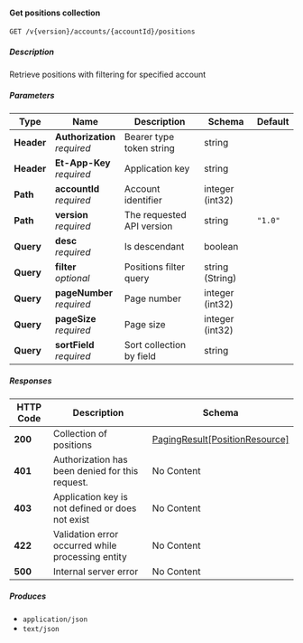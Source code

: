 
<a name="positions_getpositions"></a>
#### Get positions collection
```
GET /v{version}/accounts/{accountId}/positions
```


##### Description
Retrieve positions with filtering for specified account


##### Parameters

|Type|Name|Description|Schema|Default|
|---|---|---|---|---|
|**Header**|**Authorization**  <br>*required*|Bearer type token string|string||
|**Header**|**Et-App-Key**  <br>*required*|Application key|string||
|**Path**|**accountId**  <br>*required*|Account identifier|integer (int32)||
|**Path**|**version**  <br>*required*|The requested API version|string|`"1.0"`|
|**Query**|**desc**  <br>*required*|Is descendant|boolean||
|**Query**|**filter**  <br>*optional*|Positions filter query|string (String)||
|**Query**|**pageNumber**  <br>*required*|Page number|integer (int32)||
|**Query**|**pageSize**  <br>*required*|Page size|integer (int32)||
|**Query**|**sortField**  <br>*required*|Sort collection by field|string||


##### Responses

|HTTP Code|Description|Schema|
|---|---|---|
|**200**|Collection of positions|[PagingResult[PositionResource]](#pagingresult-positionresource)|
|**401**|Authorization has been denied for this request.|No Content|
|**403**|Application key is not defined or does not exist|No Content|
|**422**|Validation error occurred while processing entity|No Content|
|**500**|Internal server error|No Content|


##### Produces

* `application/json`
* `text/json`




